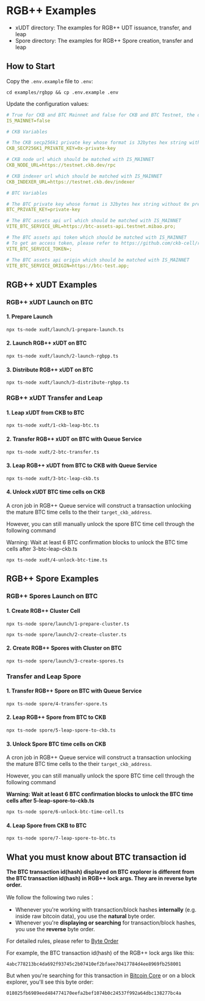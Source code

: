 # RGB++ Examples

- xUDT directory: The examples for RGB++ UDT issuance, transfer, and leap
- Spore directory: The examples for RGB++ Spore creation, transfer and leap

## How to Start

Copy the `.env.example` file to `.env`:

```shell
cd examples/rgbpp && cp .env.example .env
```

Update the configuration values:

```yaml
# True for CKB and BTC Mainnet and false for CKB and BTC Testnet, the default value is false
IS_MAINNET=false

# CKB Variables

# The CKB secp256k1 private key whose format is 32bytes hex string with 0x prefix
CKB_SECP256K1_PRIVATE_KEY=0x-private-key

# CKB node url which should be matched with IS_MAINNET
CKB_NODE_URL=https://testnet.ckb.dev/rpc

# CKB indexer url which should be matched with IS_MAINNET
CKB_INDEXER_URL=https://testnet.ckb.dev/indexer

# BTC Variables

# The BTC private key whose format is 32bytes hex string without 0x prefix
BTC_PRIVATE_KEY=private-key

# The BTC assets api url which should be matched with IS_MAINNET
VITE_BTC_SERVICE_URL=https://btc-assets-api.testnet.mibao.pro;

# The BTC assets api token which should be matched with IS_MAINNET
# To get an access token, please refer to https://github.com/ckb-cell/rgbpp-sdk/tree/develop/packages/service#get-an-access-token
VITE_BTC_SERVICE_TOKEN=;

# The BTC assets api origin which should be matched with IS_MAINNET
VITE_BTC_SERVICE_ORIGIN=https://btc-test.app;
```


## RGB++ xUDT Examples

### RGB++ xUDT Launch on BTC

#### 1. Prepare Launch

```shell
npx ts-node xudt/launch/1-prepare-launch.ts
```
#### 2. Launch RGB++ xUDT on BTC

```shell
npx ts-node xudt/launch/2-launch-rgbpp.ts
```
#### 3. Distribute RGB++ xUDT on BTC

```shell
npx ts-node xudt/launch/3-distribute-rgbpp.ts
```

### RGB++ xUDT Transfer and Leap

#### 1. Leap xUDT from CKB to BTC

```shell
npx ts-node xudt/1-ckb-leap-btc.ts 
```

#### 2. Transfer RGB++ xUDT on BTC with Queue Service

```shell
npx ts-node xudt/2-btc-transfer.ts 
```

#### 3. Leap RGB++ xUDT from BTC to CKB with Queue Service

```shell
npx ts-node xudt/3-btc-leap-ckb.ts 
```

#### 4. Unlock xUDT BTC time cells on CKB

A cron job in RGB++ Queue service will construct a transaction unlocking the mature BTC time cells to the their `target_ckb_address`.

However, you can still manually unlock the spore BTC time cell through the following command

Warning: Wait at least 6 BTC confirmation blocks to unlock the BTC time cells after 3-btc-leap-ckb.ts

```shell
npx ts-node xudt/4-unlock-btc-time.ts 
```

## RGB++ Spore Examples

### RGB++ Spores Launch on BTC

#### 1. Create RGB++ Cluster Cell

```shell
npx ts-node spore/launch/1-prepare-cluster.ts

npx ts-node spore/launch/2-create-cluster.ts
```

#### 2. Create RGB++ Spores with Cluster on BTC

```shell
npx ts-node spore/launch/3-create-spores.ts
```

### Transfer and Leap Spore

#### 1. Transfer RGB++ Spore on BTC with Queue Service

```shell
npx ts-node spore/4-transfer-spore.ts
```

#### 2. Leap RGB++ Spore from BTC to CKB

```shell
npx ts-node spore/5-leap-spore-to-ckb.ts
```

#### 3. Unlock Spore BTC time cells on CKB

A cron job in RGB++ Queue service will construct a transaction unlocking the mature BTC time cells to the their `target_ckb_address`.

However, you can still manually unlock the spore BTC time cell through the following command

**Warning: Wait at least 6 BTC confirmation blocks to unlock the BTC time cells after 5-leap-spore-to-ckb.ts**

```shell
npx ts-node spore/6-unlock-btc-time-cell.ts
```

#### 4. Leap Spore from CKB to BTC

```shell
npx ts-node spore/7-leap-spore-to-btc.ts
```

## What you must know about BTC transaction id

**The BTC transaction id(hash) displayed on BTC explorer is different from the BTC transaction id(hash) in RGB++ lock args. They are in reverse byte order.**

We follow the following two rules： 

- Whenever you're working with transaction/block hashes **internally** (e.g. inside raw bitcoin data), you use the **natural** byte order.
- Whenever you're **displaying or searching** for transaction/block hashes, you use the **reverse** byte order.

For detailed rules, please refer to [Byte Order](https://learnmeabitcoin.com/technical/general/byte-order/)

For example, the BTC transaction id(hash) of the RGB++ lock args like this: 

```
4abc778213bc4da692f93745c2b07410ef2bfaee70417784d4ee8969fb258001
```

But when you're searching for this transaction in [Bitcoin Core](https://bitcoin.org/en/bitcoin-core/) or on a block explorer, you'll see this byte order:

```
018025fb6989eed484774170eefa2bef1074b0c24537f992a64dbc138277bc4a
```
